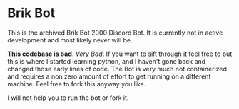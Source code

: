 # Brik Bot

This is the archived Brik Bot 2000 Discord Bot.
It is currently not in active development and most likely never will be.

**This codebase is bad**.
*Very Bad*.
If you want to sift through it feel free to but this is where I started learning python, and I haven't gone back and changed those early lines of code.
The Bot is very much not containerized and requires a non zero amount of effort to get running on a different machine.
Feel free to fork this anyway you like.

I will not help you to run the bot or fork it.
